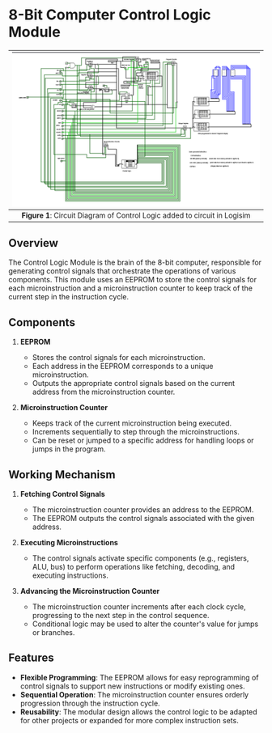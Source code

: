 # 8-Bit Computer Control Logic Module
 | ![Alt text](images/logisimfinal.png) |
 |:---------------------------------------:|
 | **Figure 1**: Circuit Diagram of Control Logic added to circuit in Logisim |
   

## Overview
The Control Logic Module is the brain of the 8-bit computer, responsible for generating control signals that orchestrate the operations of various components. This module uses an EEPROM to store the control signals for each microinstruction and a microinstruction counter to keep track of the current step in the instruction cycle.

## Components
1. **EEPROM**  
   - Stores the control signals for each microinstruction.  
   - Each address in the EEPROM corresponds to a unique microinstruction.  
   - Outputs the appropriate control signals based on the current address from the microinstruction counter.

2. **Microinstruction Counter**  
   - Keeps track of the current microinstruction being executed.  
   - Increments sequentially to step through the microinstructions.  
   - Can be reset or jumped to a specific address for handling loops or jumps in the program.

## Working Mechanism
1. **Fetching Control Signals**  
   - The microinstruction counter provides an address to the EEPROM.  
   - The EEPROM outputs the control signals associated with the given address.

2. **Executing Microinstructions**  
   - The control signals activate specific components (e.g., registers, ALU, bus) to perform operations like fetching, decoding, and executing instructions.

3. **Advancing the Microinstruction Counter**  
   - The microinstruction counter increments after each clock cycle, progressing to the next step in the control sequence.  
   - Conditional logic may be used to alter the counter's value for jumps or branches.

## Features
- **Flexible Programming**: The EEPROM allows for easy reprogramming of control signals to support new instructions or modify existing ones.  
- **Sequential Operation**: The microinstruction counter ensures orderly progression through the instruction cycle.  
- **Reusability**: The modular design allows the control logic to be adapted for other projects or expanded for more complex instruction sets.



